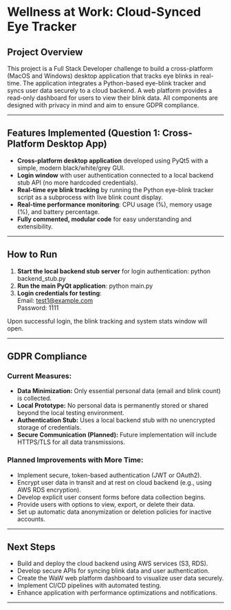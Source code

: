 # Wellness at Work: Cloud-Synced Eye Tracker

## Project Overview

This project is a Full Stack Developer challenge to build a cross-platform (MacOS and Windows) desktop application that tracks eye blinks in real-time. The application integrates a Python-based eye-blink tracker and syncs user data securely to a cloud backend. A web platform provides a read-only dashboard for users to view their blink data. All components are designed with privacy in mind and aim to ensure GDPR compliance.

---

## Features Implemented (Question 1: Cross-Platform Desktop App)

- **Cross-platform desktop application** developed using PyQt5 with a simple, modern black/white/grey GUI.
- **Login window** with user authentication connected to a local backend stub API (no more hardcoded credentials).
- **Real-time eye blink tracking** by running the Python eye-blink tracker script as a subprocess with live blink count display.
- **Real-time performance monitoring**: CPU usage (%), memory usage (%), and battery percentage.
- **Fully commented, modular code** for easy understanding and extensibility.

---

## How to Run

1. **Start the local backend stub server** for login authentication:  python backend_stub.py
2. **Run the main PyQt application**: python main.py
3. **Login credentials for testing**:<br>
Email: test1@example.com<br>
Password: 1111<br>


Upon successful login, the blink tracking and system stats window will open.

---

## GDPR Compliance

### Current Measures:
- **Data Minimization:** Only essential personal data (email and blink count) is collected.
- **Local Prototype:** No personal data is permanently stored or shared beyond the local testing environment.
- **Authentication Stub:** Uses a local backend stub with no unencrypted storage of credentials.
- **Secure Communication (Planned):** Future implementation will include HTTPS/TLS for all data transmissions.

### Planned Improvements with More Time:
- Implement secure, token-based authentication (JWT or OAuth2).
- Encrypt user data in transit and at rest on cloud backend (e.g., using AWS RDS encryption).
- Develop explicit user consent forms before data collection begins.
- Provide users with options to view, export, or delete their data.
- Set up automatic data anonymization or deletion policies for inactive accounts.

---

## Next Steps

- Build and deploy the cloud backend using AWS services (S3, RDS).
- Develop secure APIs for syncing blink data and user authentication.
- Create the WaW web platform dashboard to visualize user data securely.
- Implement CI/CD pipelines with automated testing.
- Enhance application with performance optimizations and notifications.

---




